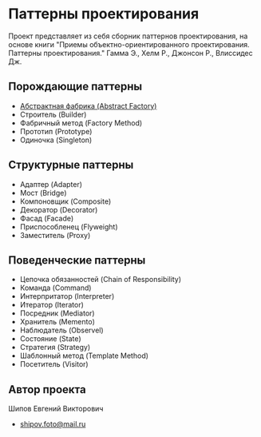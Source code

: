 Паттерны проектирования
==============

Проект представляет из себя сборник паттернов проектирования, 
на основе книги "Приемы объектно-ориентированного проектирования. Паттерны проектирования." 
Гамма Э., Хелм Р., Джонсон Р., Влиссидес Дж.

Порождающие паттерны
-------------------------
 - [Абстрактная фабрика (Abstract Factory)](https://github.com/EvgeniyShipov/patterns/tree/master/src/main/java/ru/shipov/patterns/creational/Abstract_Factory)
 - Строитель (Builder)
 - Фабричный метод (Factory Method)
 - Прототип (Prototype)
 - Одиночка (Singleton)
 
Структурные паттерны
-------------------------
  - Адаптер (Adapter)
  - Мост (Bridge)
  - Компоновщик (Composite)
  - Декоратор (Decorator)
  - Фасад (Facade)
  - Приспособленец (Flyweight)
  - Заместитель (Proxy)
 
Поведенческие паттерны
-------------------------
 - Цепочка обязанностей (Chain of Responsibility)
 - Команда (Command)
 - Интерпритатор (Interpreter)
 - Итератор (Iterator)
 - Посредник (Mediator)
 - Хранитель (Memento)
 - Наблюдатель (Observel)
 - Состояние (State)
 - Стратегия (Strategy)
 - Шаблонный метод (Template Method)
 - Посетитель (Visitor)
 
Автор проекта
-------------------------

Шипов Евгений Викторович
 - shipov.foto@mail.ru
